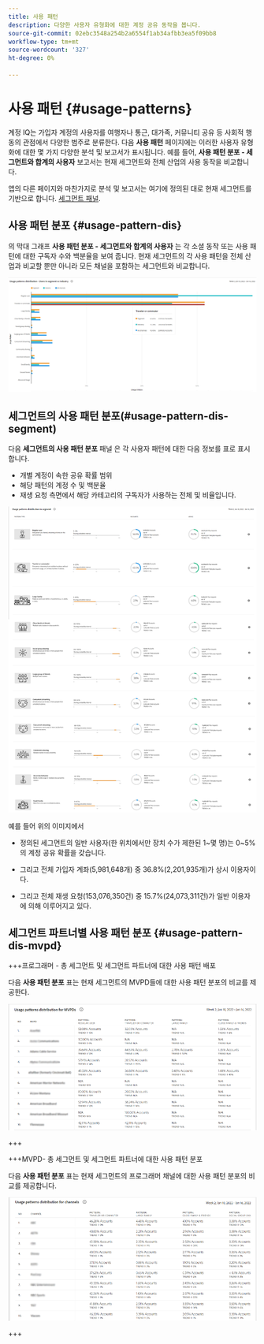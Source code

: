 ```yaml
---
title: 사용 패턴
description: 다양한 사용자 유형화에 대한 계정 공유 동작을 봅니다.
source-git-commit: 02ebc3548a254b2a6554f1ab34afbb3ea5f09bb8
workflow-type: tm+mt
source-wordcount: '327'
ht-degree: 0%

---
```


# 사용 패턴 {#usage-patterns}

계정 IQ는 가입자 계정의 사용자를 여행자나 통근, 대가족, 커뮤니티 공유 등 사회적 행동의 관점에서 다양한 범주로 분류한다. 다음 **사용 패턴** 페이지에는 이러한 사용자 유형화에 대한 몇 가지 다양한 분석 및 보고서가 표시됩니다. 예를 들어, **사용 패턴 분포 - 세그먼트와 합계의 사용자** 보고서는 현재 세그먼트와 전체 산업의 사용 동작을 비교합니다.

앱의 다른 페이지와 마찬가지로 분석 및 보고서는 여기에 정의된 대로 현재 세그먼트를 기반으로 합니다. [세그먼트 패널](/help/AccountIQ/segments-timeframe.md).

## 사용 패턴 분포 {#usage-pattern-dis}

의 막대 그래프 **사용 패턴 분포 - 세그먼트와 합계의 사용자** 는 각 소셜 동작 또는 사용 패턴에 대한 구독자 수와 백분율을 보여 줍니다. 현재 세그먼트의 각 사용 패턴을 전체 산업과 비교할 뿐만 아니라 모든 채널을 포함하는 세그먼트와 비교합니다.

![](assets/segment-users-industry.png)

## 세그먼트의 사용 패턴 분포(#usage-pattern-dis-segment)

다음 **세그먼트의 사용 패턴 분포** 패널 은 각 사용자 패턴에 대한 다음 정보를 표로 표시합니다.

* 개별 계정이 속한 공유 확률 범위
* 해당 패턴의 계정 수 및 백분율
* 재생 요청 측면에서 해당 카테고리의 구독자가 사용하는 전체 및 비율입니다.

![](assets/usage-pattern-segmentwise.png)

예를 들어 위의 이미지에서

* 정의된 세그먼트의 일반 사용자(한 위치에서만 장치 수가 제한된 1~몇 명)는 0~5%의 계정 공유 확률을 갖습니다.

* 그리고 전체 가입자 계좌(5,981,648개) 중 36.8%(2,201,935개)가 상시 이용자이다.

* 그리고 전체 재생 요청(153,076,350건) 중 15.7%(24,073,311건)가 일반 이용자에 의해 이루어지고 있다.

## 세그먼트 파트너별 사용 패턴 분포 {#usage-pattern-dis-mvpd}

+++프로그래머 - 총 세그먼트 및 세그먼트 파트너에 대한 사용 패턴 배포

다음 **사용 패턴 분포** 표는 현재 세그먼트의 MVPD들에 대한 사용 패턴 분포의 비교를 제공한다.

![](assets/usage-patterns-mvpdwise.png)

+++

+++MVPD- 총 세그먼트 및 세그먼트 파트너에 대한 사용 패턴 분포

다음 **사용 패턴 분포** 표는 현재 세그먼트의 프로그래머 채널에 대한 사용 패턴 분포의 비교를 제공합니다.

![](assets/usage-patterns-programmerwise.png)

+++
